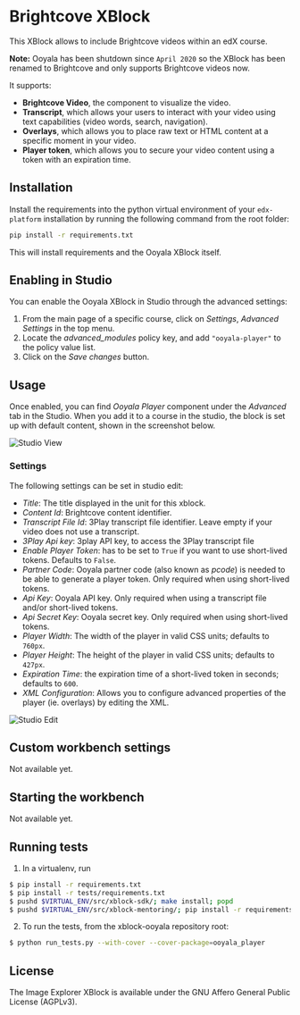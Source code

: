 Brightcove XBlock
========================

This XBlock allows to include Brightcove videos within an edX course.

**Note:** Ooyala has been shutdown since `April 2020` so the XBlock 
has been renamed to Brightcove and only supports Brightcove videos now.

It supports:

* **Brightcove Video**, the component to visualize the video.
* **Transcript**, which allows your users to interact with your video
  using text capabilities (video words, search, navigation).
* **Overlays**, which allows you to place raw text or HTML content at
  a specific moment in your video.
* **Player token**, which allows you to secure your video content
  using a token with an expiration time.

Installation
------------

Install the requirements into the python virtual environment of your
`edx-platform` installation by running the following command from the
root folder:

```bash
pip install -r requirements.txt
```

This will install requirements and the Ooyala XBlock itself.

Enabling in Studio
------------------

You can enable the Ooyala XBlock in Studio through the advanced
settings:

1. From the main page of a specific course, click on *Settings*,
   *Advanced Settings* in the top menu.
2. Locate the *advanced_modules* policy key, and add
   `"ooyala-player"` to the policy value list.
3. Click on the *Save changes* button.

Usage
-----

Once enabled, you can find _Ooyala Player_ component under the _Advanced_
tab in the Studio. When you add it to a course in the studio, the
block is set up with default content, shown in the screenshot
below.

![Studio View](https://raw.githubusercontent.com/edx-solutions/xblock-ooyala/cfb3a47c8b4842491a1c9797fd6752df3bad5fbf/doc/img/studio-view.png)

### Settings

The following settings can be set in studio edit:

* _Title_: The title displayed in the unit for this xblock.
* _Content Id_: Brightcove content identifier.
* _Transcript File Id_: 3Play transcript file identifier. Leave empty
  if your video does not use a transcript.
* _3Play Api key_: 3play API key, to access the 3Play transcript file
* _Enable Player Token_: has to be set to `True` if you want to use
  short-lived tokens. Defaults to `False`.
* _Partner Code_: Ooyala partner code (also known as _pcode_) is
  needed to be able to generate a player token. Only required when
  using short-lived tokens.
* _Api Key_: Ooyala API key. Only required when using a transcript
  file and/or short-lived tokens.
* _Api Secret Key_: Ooyala secret key. Only required when using
  short-lived tokens.
* _Player Width_: The width of the player in valid CSS units; defaults
  to `760px`.
* _Player Height_: The height of the player in valid CSS units;
  defaults to `427px`.
* _Expiration Time_: the expiration time of a short-lived token in
  seconds; defaults to `600`.
* _XML Configuration_: Allows you to configure advanced properties of
  the player (ie. overlays) by editing the XML.

![Studio Edit](https://raw.githubusercontent.com/edx-solutions/xblock-ooyala/cfb3a47c8b4842491a1c9797fd6752df3bad5fbf/doc/img/studio-edit.png)

Custom workbench settings
-------------------------

Not available yet.

Starting the workbench
----------------------

Not available yet.

Running tests
-------------

1. In a virtualenv, run

```bash
$ pip install -r requirements.txt
$ pip install -r tests/requirements.txt
$ pushd $VIRTUAL_ENV/src/xblock-sdk/; make install; popd
$ pushd $VIRTUAL_ENV/src/xblock-mentoring/; pip install -r requirements.txt; popd
```

2. To run the tests, from the xblock-ooyala repository root:

```bash
$ python run_tests.py --with-cover --cover-package=ooyala_player
```

License
-------

The Image Explorer XBlock is available under the GNU Affero General
Public License (AGPLv3).
